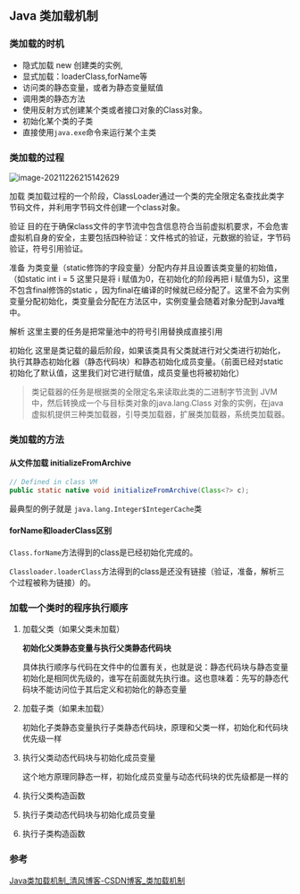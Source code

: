 ## Java 类加载机制

### 类加载的时机

- 隐式加载 new 创建类的实例,
- 显式加载：loaderClass,forName等
- 访问类的静态变量，或者为静态变量赋值
- 调用类的静态方法
- 使用反射方式创建某个类或者接口对象的Class对象。
- 初始化某个类的子类
- 直接使用`java.exe`命令来运行某个主类

### 类加载的过程

![image-20211226215142629](C:\Users\86158\AppData\Roaming\Typora\typora-user-images\image-20211226215142629.png)

加载
类加载过程的一个阶段，ClassLoader通过一个类的完全限定名查找此类字节码文件，并利用字节码文件创建一个class对象。

验证
目的在于确保class文件的字节流中包含信息符合当前虚拟机要求，不会危害虚拟机自身的安全，主要包括四种验证：文件格式的验证，元数据的验证，字节码验证，符号引用验证。

准备
为类变量（static修饰的字段变量）分配内存并且设置该类变量的初始值，（如static int i = 5 这里只是将 i 赋值为0，在初始化的阶段再把 i 赋值为5)，这里不包含final修饰的static ，因为final在编译的时候就已经分配了。这里不会为实例变量分配初始化，类变量会分配在方法区中，实例变量会随着对象分配到Java堆中。

解析
这里主要的任务是把常量池中的符号引用替换成直接引用

初始化
这里是类记载的最后阶段，如果该类具有父类就进行对父类进行初始化，执行其静态初始化器（静态代码块）和静态初始化成员变量。（前面已经对static 初始化了默认值，这里我们对它进行赋值，成员变量也将被初始化）

> 类记载器的任务是根据类的全限定名来读取此类的二进制字节流到 JVM 中，然后转换成一个与目标类对象的java.lang.Class 对象的实例，在java 虚拟机提供三种类加载器，引导类加载器，扩展类加载器，系统类加载器。

### 类加载的方法

#### 从文件加载 initializeFromArchive

```java
// Defined in class VM
public static native void initializeFromArchive(Class<?> c);
```

最典型的例子就是 `java.lang.Integer$IntegerCache`类

#### forName和loaderClass区别

`Class.forName`方法得到的class是已经初始化完成的。

`Classloader.loaderClass`方法得到的class是还没有链接（验证，准备，解析三个过程被称为链接）的。

### 加载一个类时的程序执行顺序

1. 加载父类（如果父类未加载）

   **初始化父类静态变量与执行父类静态代码块**

   具体执行顺序与代码在文件中的位置有关，也就是说：静态代码块与静态变量初始化是相同优先级的，谁写在前面就先执行谁。这也意味着：先写的静态代码块不能访问位于其后定义和初始化的静态变量

2. 加载子类（如果未加载）

   初始化子类静态变量执行子类静态代码块，原理和父类一样，初始化和代码块优先级一样

3. 执行父类动态代码块与初始化成员变量

   这个地方原理同静态一样，初始化成员变量与动态代码块的优先级都是一样的

4. 执行父类构造函数

5. 执行子类动态代码块与初始化成员变量

6. 执行子类构造函数

### 参考

[Java类加载机制_清风博客-CSDN博客_类加载机制](https://blog.csdn.net/weixin_40236948/article/details/88072698)